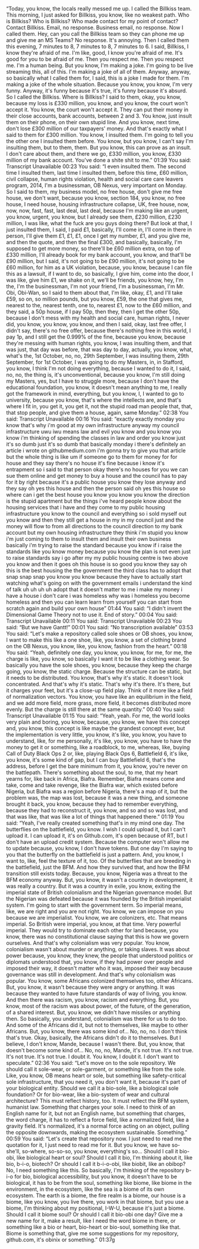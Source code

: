 “Today, you know, the locals really messed me up. I called the Billkiss team. This morning, I just asked for Billkiss, you know, like no weakest path. Who is Billkiss? Who is Billkiss? Who made contact for my point of contact? Contact Billkiss. Email, no response. Business email, no response. Now I called them. Hey, can you call the Billkiss team so they can phone me up and give me an MS Teams? No response. It's annoying. Then I called them this evening, 7 minutes to 8, 7 minutes to 8, 7 minutes to 6. I said, Billkiss, I know they're afraid of me. I'm like, good, I know you're afraid of me. It's good for you to be afraid of me. Then you respect me. Then you respect me. I'm a human being. But you know, I'm making a joke. I'm going to be live streaming this, all of this. I'm making a joke of all of them. Anyway, anyway, so basically what I called them for, I said, this is a joke I made for them. I'm making a joke of the whole situation. Because you know, you know, I'm very funny. Anyway, it's funny because it's true, it's funny because it's absurd. So I called the Billkiss. Where is Billkiss? I said to them, okay, you know, because my loss is £330 million, you know, and you know, the court won't accept it. You know, the court won't accept it. They can put their money in their close accounts, bank accounts, between 2 and 3. You know, just insult them on their phone, on their own stupid line. And you know, next time, don't lose £300 million of our taxpayers' money. And that's exactly what I said to them for £300 million. You know, I insulted them. I'm going to tell you the other one I insulted them before. You know, but you know, I can't say I'm insulting them, but to them, them. But you know, this can prove as an insult. I don't care about them, and there we go, £330 million, you know, £330 million of my bank account. You've done a shite shit to me.”
01:39
You said:
Transcript Unavailable
00:23
You said:
“I even insulted them. The second time I insulted them, last time I insulted them, before this time, £60 million, civil collapse, human rights violation, health and social care care leavers program, 2014, I'm a businessman, OB Nexus, very important on Monday. So I said to them, my business model, no free house, don't give me free house, we don't want, because you know, section 184, you know, no free house, I need house, housing infrastructure collapse, UK, free house, now, now, now, fast, fast, last deal, last deal, because I'm making like an urgent, you know, urgent, you know, but I already see them, £230 million, £230 million, I was like, what the fuck are you guys doing there? But look at that, I just insulted them, I said, I paid £1, basically, I'll come in, I'll come in there in person, I'll give them £1, £1, £1, once I get my number, £1, and you give me, and then the quote, and then the final £300, and basically, basically, I'm supposed to get more money, so there'll be £60 million extra, on top of £330 million, I'll already book for my bank account, you know, and that'll be £90 million, but I said, it's not going to be £90 million, it's not going to be £60 million, for him as a UK violation, because, you know, because I can file this as a lawsuit, if I want to do, so basically, I give him, come into the door, I was like, give him £1, we shake on it, we'll be friends, you know, hey, I'm the, I'm the businessman, I'm not your friend, I'm a businessman, I'm Mr. Obi, Obi-Wan, so I said to them about that, I'm like, okay, £1, and I'll take £59, so on, so million pounds, but you know, £59, the one that gives me, nearest to the, nearest tenth, one to, nearest £1, now to the £60 million, and they said, a 50p house, if I pay 50p, then they, then I get the other 50p, because I don't mess with my health and social care, human rights, I never did, you know, you know, you know, and then I said, okay, last free offer, I didn't say, there's no free offer, because there's nothing free in this world, I pay 1p, and I still get the 0.999% of the fine, because you know, because they're messing with human rights, you know, I was insulting them, and that was just, that day was before, that was day to day, actually, you know, what, what's the, 1st October, no, no, 29th September, I was insulting them, 29th September, for 1st October, I was going to do my Masters, in, in Stafford, you know, I think I'm not doing everything, because I wanted to do it, I said, no, no, the thing is, it's unconventional, because you know, I'm still doing my Masters, yes, but I have to struggle more, because I don't have the educational foundation, you know, it doesn't mean anything to me, I really got the framework in mind, everything, but you know, I, I wanted to go to university, because you know, that's where the intellects are, and that's where I fit in, you get it, you get it, not the stupid road man people that, that, that stop people, and give them a house, again, same Monday.”
02:38
You said:
Transcript Unavailable
00:16
You said:
“exactly exactly monday you know that's why i'm good at my own infrastructure anyway my council infrastructure uwu iwu means law and evil you know and you know you know i'm thinking of spending the classes in law and order you know just it's so dumb just it's so dumb that basically monday i there's definitely an article i wrote on githubmedium.com i'm gonna try to give you that article but the whole thing is like um if someone go to them for money for for house and they say there's no house it's fine because i know it's entrapment so i said to that person okay there's no houses for you we can sue them online and get money to buy a house and the council has to pay for it by right because it's a public house you know they lose anyway and they say oh yes this house and then the person said oh yes this house so where can i get the best house you know you know you know the direction is the stupid apartment but the things i've heard people know about the housing services that i have and they come to my public housing infrastructure you know to the council and everything so i sold myself out you know and then they still get a house in my in my council just and the money will flow to from all directions to the council direction to my bank account but my own housing infrastructure they think i'm stupid you know i'm just coming to them to insult them and insult their own business basically i'm trying to raise the standard because you know if i raise the standards like you know money because you know the plan is not even just to raise standards say i go after my my public housing centre is two above you know and then it goes oh this house is so good you know they say oh this is the best housing the the government the third class has to adopt that snap snap snap you know you know because they have to actually start watching what's going on with the government emails i understand the kind of talk uh uh uh uh adopt that it doesn't matter to me i make my money i have a house i don't care i was homeless why was i homeless you become homeless and then you can learn learn from yourself you can start from scratch again and build your own house”
01:44
You said:
“I didn't invent the Dimensional Game Theory not to use it. End of story.”
00:04
You said:
Transcript Unavailable
00:11
You said:
Transcript Unavailable
00:23
You said:
“But we have Gantt!”
00:01
You said:
“No transcription available”
03:53
You said:
“Let's make a repository called sole shoes or OB shoes, you know, I want to make this like a one shoe, like, you know, a set of clothing brand on the OB Nexus, you know, like, you know, fashion from the heart.”
00:18
You said:
“Yeah, definitely one day, you know, you know, for me, for me, the charge is like, you know, so basically I want it to be like a clothing wear. So basically you have the sole shoes, you know, because they keep the charge going, you know, the static charge. Because the structure can be static, but it needs to be distributed. You know, that's why it's static. It doesn't look concentrated. And that's why it's static. That's why it's there. It's there, but it charges your feet, but it's a close-up field play. Think of it more like a field of normalization vectors. You know, you have like an equilibrium in the field, and we add more field, more grass, more field, it becomes distributed more evenly. But the charge is still there at the same quantity.”
00:40
You said:
Transcript Unavailable
01:15
You said:
“Yeah, yeah. For me, the world looks very plain and boring, you know, because, you know, we have this concept and, you know, this concept is like maybe the grandest concept ever, but the implementation is very little, you know, it's like, you know, you have to understand, like, for me personally, it's like, you know, you have to have the money to get it or something, like a roadblock, to me, whereas, like, buying Call of Duty Black Ops 2 or, like, playing Black Ops 6, Battlefield 6, it's like, you know, it's some kind of gap, but I can buy Battlefield 6, that's the address, before I get the bare minimum from it, you know, you're never on the battlepath. There's something about the soul, to me, that my heart yearns for, like back in Africa, Biafra. Remember, Biafra means come and take, come and take revenge, like the Biafra war, which existed before Nigeria, but Biafra was a region before Nigeria, there's a map of it, but the problem was, the map was lost, because it was a new thing, and someone brought it back, you know, because they had to remember everything, because they had to reconstruct it, you know, and so and so was lost, and that was like, that was like a lot of things that happened there.”
01:19
You said:
“Yeah, I've really created something that's in my mind one day. The butterflies on the battlefield, you know. I wish I could upload it, but I can't upload it. I can upload it, it's on Github.com, it's open because of RT, but I don't have an upload credit system. Because the computer won't allow me to update because, you know, I don't have tokens. But one day I'm saying to you that the butterfly on the battlefield is just a pattern. And, you know, I want to, like, feel the texture of it, too. Of the butterflies that are breeding in the battlefield, just the BFM. And how they survived that, and how the BFM transition still exists today. Because, you know, Nigeria was a threat to the BFM economy anyway. But, you know, it wasn't a country in development, it was really a country. But it was a country in exile, you know, exiting the imperial state of British colonialism and the Nigerian governance model. But the Nigerian was defeated because it was founded by the British imperialist system. I'm going to start with the government term. So imperial means, like, we are right and you are not right. You know, we can impose on you because we are imperialist. You know, we are colonizers, etc. That means imperial. So British were imperial, you know, at that time. Very powerful imperial. They would try to dominate each other for land because, you know, there was no constitutional clause saying that this is how we govern ourselves. And that's why colonialism was very popular. You know, colonialism wasn't about murder or anything, or taking slaves. It was about power because, you know, they knew, the people that understood politics or diplomats understood that, you know, if they had power over people and imposed their way, it doesn't matter who it was, imposed their way because governance was still in development. And that's why colonialism was popular. You know, some Africans colonized themselves too, other Africans. But, you know, it wasn't because they were angry or anything. It was because they wanted to have future standards of way of living, you know. And then there was racism, you know, racism and everything. But, you know, most of the racism was about power, of the future, of the generation, of a shared interest. But, you know, we didn't have missiles or anything then. So basically, you understand, colonialism was there for us to do too. And some of the Africans did it, but not to themselves, like maybe to other Africans. But, you know, there was some kind of... No, no, no. I don't think that's true. Okay, basically, the Africans didn't do it to themselves. But I believe, I don't know, Mande, because I wasn't there. But, you know, that doesn't become some kind of... No, no, no, Mande, it's not true. It's not true. It's not true. It's not true. I doubt it. You know, I doubt it. I don't want to speculate.”
02:36
You said:
“Let's move on to the sole repository. We should call it sole-wear, or sole-garment, or something like from the sole. Like, you know, OB means heart or sole, but something like safety-critical sole infrastructure, that you need it, you don't want it, because it's part of your biological entity. Should we call it a bio-sole, like a biological sole foundation? Or for bio-wear, like a bio-system of wear and cultural architecture? This must reflect history, too. It must reflect the BFM system, humanist law. Something that charges your sole. I need to think of an English name for it, but not an English name, but something that charges, the word charge, it has to reflect a force field, like a normalized field, like a gravity field. It's normalized, it's a normal force acting on an object, pulling the opposite downwards, making the ecosystem sustainable. Something.”
00:59
You said:
“Let's create that repository now. I just need to read me the quotation for it, I just need to read me for it. But you know, we have so-she'll, so-where, so-so-so, you know, everything's so... Should I call it bio-obi, like biological heart or soul? Should I call it bio, I'm thinking about it, like bio, b-i-o, biotech? Or should I call it b-i-o-obi, like biobit, like an obibop? No, I need something like this. So basically, I'm thinking of the repository b-i-o for bio, biological accessibility, but you know, it doesn't have to be biological, it has to be from the soul, something like biome, like biome in the environment, in the ecosystem, like the sea is a biome of its own ecosystem. The earth is a biome, the fire realm is a biome, our house is a biome, like you know, you live there, you work in that biome, but you use a biome, I'm thinking about my positional, I-W-U, because it's just a biome. Should I call it biome soul? Or should I call it bio-obi one day? Give me a new name for it, make a result, like I need the word biome in there, or something like a bio or heart, bio-heart or bio-soul, something like that. Biome is something that, give me some suggestions for my repository, github.com, it's obinix or something.”
01:37g

